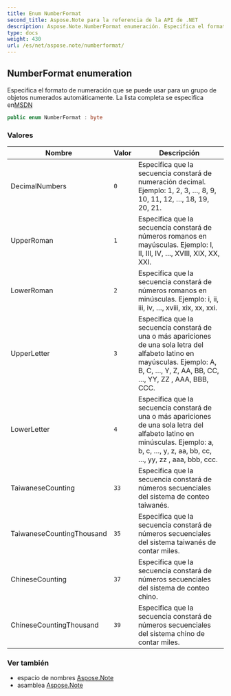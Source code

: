 ```yaml
---
title: Enum NumberFormat
second_title: Aspose.Note para la referencia de la API de .NET
description: Aspose.Note.NumberFormat enumeración. Especifica el formato de numeración que se puede usar para un grupo de objetos numerados automáticamente. La lista completa se especifica enMSDN
type: docs
weight: 430
url: /es/net/aspose.note/numberformat/
---
```

## NumberFormat enumeration

Especifica el formato de numeración que se puede usar para un grupo de objetos numerados automáticamente. La lista completa se especifica en[MSDN](https://msdn.microsoft.com/en-us/library/dd923798(v=office.12).aspx)

```csharp
public enum NumberFormat : byte
```

### Valores

| Nombre | Valor | Descripción |
| --- | --- | --- |
| DecimalNumbers | `0` | Especifica que la secuencia constará de numeración decimal. Ejemplo: 1, 2, 3, …, 8, 9, 10, 11, 12, …, 18, 19, 20, 21. |
| UpperRoman | `1` | Especifica que la secuencia constará de números romanos en mayúsculas. Ejemplo: I, II, III, IV, …, XVIII, XIX, XX, XXI. |
| LowerRoman | `2` | Especifica que la secuencia constará de números romanos en minúsculas. Ejemplo: i, ii, iii, iv, …, xviii, xix, xx, xxi. |
| UpperLetter | `3` | Especifica que la secuencia constará de una o más apariciones de una sola letra del alfabeto latino en mayúsculas. Ejemplo: A, B, C, …, Y, Z, AA, BB, CC, …, YY, ZZ , AAA, BBB, CCC. |
| LowerLetter | `4` | Especifica que la secuencia constará de una o más apariciones de una sola letra del alfabeto latino en minúsculas. Ejemplo: a, b, c, …, y, z, aa, bb, cc, …, yy, zz , aaa, bbb, ccc. |
| TaiwaneseCounting | `33` | Especifica que la secuencia constará de números secuenciales del sistema de conteo taiwanés. |
| TaiwaneseCountingThousand | `35` | Especifica que la secuencia constará de números secuenciales del sistema taiwanés de contar miles. |
| ChineseCounting | `37` | Especifica que la secuencia constará de números secuenciales del sistema de conteo chino. |
| ChineseCountingThousand | `39` | Especifica que la secuencia constará de números secuenciales del sistema chino de contar miles. |

### Ver también

* espacio de nombres [Aspose.Note](../../aspose.note/)
* asamblea [Aspose.Note](../../)


